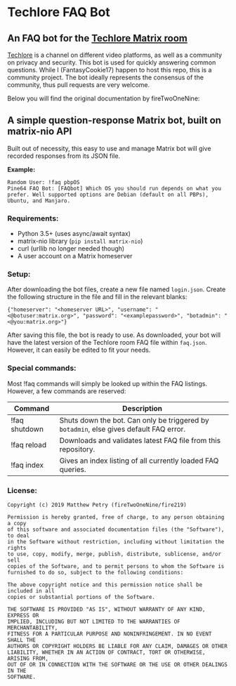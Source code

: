 # Techlore FAQ Bot

## An FAQ bot for the [Techlore Matrix room](https://matrix.to/)

[Techlore](https://techlore.tech) is a channel on different video platforms, as well as a community on privacy and security. This bot is used for quickly answering common questions. While I (FantasyCookie17) happen to host this repo, this is a community project. The bot ideally represents the consensus of the community, thus pull requests are very welcome.

Below you will find the original documentation by fireTwoOneNine:

## A simple question-response Matrix bot, built on matrix-nio API

Built out of necessity, this easy to use and manage Matrix bot will give recorded responses from its JSON file.

**Example:**

    Random User: !faq pbpOS
    Pine64 FAQ Bot: [FAQbot] Which OS you should run depends on what you prefer. Well supported options are Debian (default on all PBPs), Ubuntu, and Manjaro.

### Requirements:
- Python 3.5+ (uses async/await syntax)
- matrix-nio library (`pip install matrix-nio`)
- curl (urllib no longer needed though)
- A user account on a Matrix homeserver

### Setup:
After downloading the bot files, create a new file named `login.json`.
Create the following structure in the file and fill in the relevant blanks:

    {"homeserver": "<homeserver URL>", "username": "<@botuser:matrix.org>", "password": "<examplepassword>", "botadmin": "<@you:matrix.org>"}

After saving this file, the bot is ready to use. As downloaded, your bot will have the latest version of the Techlore room FAQ file within `faq.json`. However, it can easily be edited to fit your needs.

### Special commands:
Most !faq commands will simply be looked up within the FAQ listings. However, a few commands are reserved:

 Command| Description 
--|--
 !faq shutdown | Shuts down the bot. Can only be triggered by `botadmin`, else gives default FAQ error. 
 !faq reload | Downloads and validates latest FAQ file from this repository. 
 !faq index | Gives an index listing of all currently loaded FAQ queries. 

### License:

    Copyright (c) 2019 Matthew Petry (fireTwoOneNine/fire219)
    
    Permission is hereby granted, free of charge, to any person obtaining a copy
    of this software and associated documentation files (the "Software"), to deal
    in the Software without restriction, including without limitation the rights
    to use, copy, modify, merge, publish, distribute, sublicense, and/or sell
    copies of the Software, and to permit persons to whom the Software is
    furnished to do so, subject to the following conditions:
    
    The above copyright notice and this permission notice shall be included in all
    copies or substantial portions of the Software.
    
    THE SOFTWARE IS PROVIDED "AS IS", WITHOUT WARRANTY OF ANY KIND, EXPRESS OR
    IMPLIED, INCLUDING BUT NOT LIMITED TO THE WARRANTIES OF MERCHANTABILITY,
    FITNESS FOR A PARTICULAR PURPOSE AND NONINFRINGEMENT. IN NO EVENT SHALL THE
    AUTHORS OR COPYRIGHT HOLDERS BE LIABLE FOR ANY CLAIM, DAMAGES OR OTHER
    LIABILITY, WHETHER IN AN ACTION OF CONTRACT, TORT OR OTHERWISE, ARISING FROM,
    OUT OF OR IN CONNECTION WITH THE SOFTWARE OR THE USE OR OTHER DEALINGS IN THE
    SOFTWARE.



